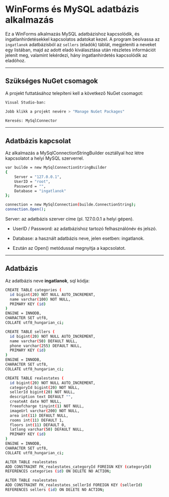 # WinForms és MySQL adatbázis alkalmazás

Ez a WinForms alkalmazás MySQL adatbázishoz kapcsolódik, és ingatlanhirdetésekkel kapcsolatos adatokat kezel. A program beolvassa az `ingatlanok` adatbázisból az `sellers` (eladók) táblát, megjeleníti a neveket egy listában, majd az adott eladó kiválasztása után részletes információt jelenít meg, valamint lekérdezi, hány ingatlanhirdetés kapcsolódik az eladóhoz.

---

## Szükséges NuGet csomagok

A projekt futtatásához telepíteni kell a következő NuGet csomagot:

```bash 
Visual Studio-ban:

Jobb klikk a projekt nevére > "Manage NuGet Packages"

Keresés: MySqlConnector
```

---
## Adatbázis kapcsolat
Az alkalmazás a MySqlConnectionStringBuilder osztállyal hoz létre kapcsolatot a helyi MySQL szerverrel.

```bash
var builde = new MySqlConnectionStringBuilder
{
    Server = "127.0.0.1",
    UserID = "root",
    Password = "",
    Database = "ingatlanok"
};

connection = new MySqlConnection(builde.ConnectionString); 
connection.Open();
```

Server: az adatbázis szerver címe (pl. 127.0.0.1 a helyi gépen).

- UserID / Password: az adatbázishoz tartozó felhasználónév és jelszó.

- Database: a használt adatbázis neve, jelen esetben: ingatlanok.

- Ezután az Open() metódussal megnyitja a kapcsolatot.

---

## Adatbázis

Az adatbázis neve **ingatlanok**,  sql kódja:
```bash
CREATE TABLE categories (
  id bigint(20) NOT NULL AUTO_INCREMENT,
  name varchar(100) NOT NULL,
  PRIMARY KEY (id)
)
ENGINE = INNODB,
CHARACTER SET utf8,
COLLATE utf8_hungarian_ci;

CREATE TABLE sellers (
  id bigint(20) NOT NULL AUTO_INCREMENT,
  name varchar(50) DEFAULT NULL,
  phone varchar(255) DEFAULT NULL,
  PRIMARY KEY (id)
)
ENGINE = INNODB,
CHARACTER SET utf8,
COLLATE utf8_hungarian_ci;

CREATE TABLE realestates (
  id bigint(20) NOT NULL AUTO_INCREMENT,
  categoryId bigint(20) NOT NULL,
  sellerId bigint(20) NOT NULL,
  description text DEFAULT "",
  createAt date NOT NULL,
  freeofcharge tinyint(1) NOT NULL,
  imageUrl varchar(200) NOT NULL,
  area int(11) DEFAULT NULL,
  rooms int(11) DEFAULT 1,
  floors int(11) DEFAULT 0,
  latlong varchar(50) DEFAULT NULL,
  PRIMARY KEY (id)
)
ENGINE = INNODB,
CHARACTER SET utf8,
COLLATE utf8_hungarian_ci;

ALTER TABLE realestates
ADD CONSTRAINT FK_realestates_categoryId FOREIGN KEY (categoryId)
REFERENCES categories (id) ON DELETE NO ACTION;

ALTER TABLE realestates
ADD CONSTRAINT FK_realestates_sellerId FOREIGN KEY (sellerId)
REFERENCES sellers (id) ON DELETE NO ACTION;
```